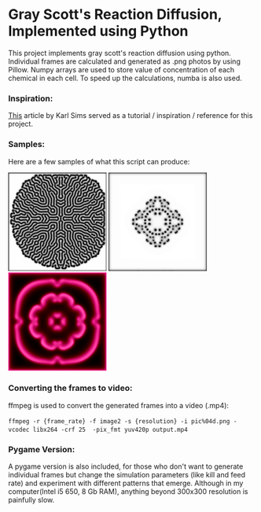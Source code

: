 # Gray Scott's Reaction Diffusion, Implemented using Python

This project implements gray scott's reaction diffusion using python. Individual frames are calculated and generated as .png photos by using Pillow. Numpy arrays are used to store value of concentration of each chemical in each cell. To speed up the calculations, numba is also used.

### Inspiration:

[This](http://karlsims.com/rd.html) article by Karl Sims served as a tutorial / inspiration / reference for this project.

### Samples:

Here are a few samples of what this script can produce:

![First Pic](SampleImages/pic1.png)  ![Second Pic](SampleImages/pic2.gif) ![Third Pic](SampleImages/pic3.png)


### Converting the frames to video:

ffmpeg is used to convert the generated frames into a video (.mp4):

`ffmpeg -r {frame_rate} -f image2 -s {resolution} -i pic%04d.png -vcodec libx264 -crf 25  -pix_fmt yuv420p output.mp4`

### Pygame Version:

A pygame version is also included, for those who don't want to generate individual frames but change the simulation parameters (like kill and feed rate) and experiment with different patterns that emerge. Although in my computer(Intel i5 650, 8 Gb RAM), anything beyond 300x300 resolution is painfully slow.
